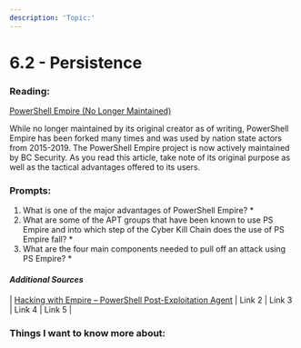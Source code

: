 ```yaml
---
description: 'Topic:'
---
```


# 6.2 - Persistence

### Reading:

[PowerShell Empire (No Longer Maintained)](https://www.bleepingcomputer.com/news/security/powershell-empire-framework-is-no-longer-maintained/)

While no longer maintained by its original creator as of writing, PowerShell Empire has been forked many times and was used by nation state actors from 2015-2019. The PowerShell Empire project is now actively maintained by BC Security. As you read this article, take note of its original purpose as well as the tactical advantages offered to its users.

### Prompts:

1. What is one of the major advantages of PowerShell Empire?
   *
2. What are some of the APT groups that have been known to use PS Empire and into which step of the Cyber Kill Chain does the use of PS Empire fall?
   *
3. What are the four main components needed to pull off an attack using PS Empire?
   *

#### _Additional Sources_

\| [Hacking with Empire – PowerShell Post-Exploitation Agent](https://www.hackingarticles.in/hacking-with-empire-powershell-post-exploitation-agent/) | Link 2 | Link 3 | Link 4 | Link 5 |

### Things I want to know more about:
